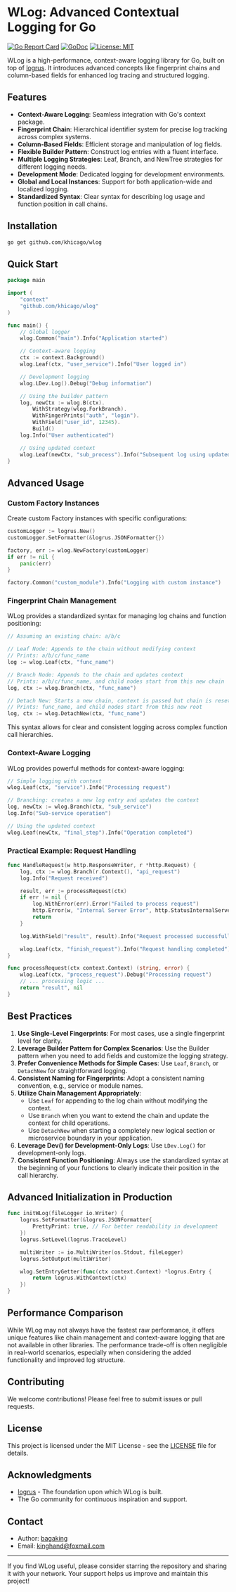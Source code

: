 # WLog: Advanced Contextual Logging for Go

[![Go Report Card](https://goreportcard.com/badge/github.com/khicago/wlog)](https://goreportcard.com/report/github.com/khicago/wlog)
[![GoDoc](https://godoc.org/github.com/khicago/wlog?status.svg)](https://godoc.org/github.com/khicago/wlog)
[![License: MIT](https://img.shields.io/badge/License-MIT-yellow.svg)](https://opensource.org/licenses/MIT)

WLog is a high-performance, context-aware logging library for Go, built on top of [logrus](https://github.com/sirupsen/logrus). It introduces advanced concepts like fingerprint chains and column-based fields for enhanced log tracing and structured logging.

## Features

- **Context-Aware Logging**: Seamless integration with Go's context package.
- **Fingerprint Chain**: Hierarchical identifier system for precise log tracking across complex systems.
- **Column-Based Fields**: Efficient storage and manipulation of log fields.
- **Flexible Builder Pattern**: Construct log entries with a fluent interface.
- **Multiple Logging Strategies**: Leaf, Branch, and NewTree strategies for different logging needs.
- **Development Mode**: Dedicated logging for development environments.
- **Global and Local Instances**: Support for both application-wide and localized logging.
- **Standardized Syntax**: Clear syntax for describing log usage and function position in call chains.

## Installation

```bash
go get github.com/khicago/wlog
```

## Quick Start

```go
package main

import (
    "context"
    "github.com/khicago/wlog"
)

func main() {
    // Global logger
    wlog.Common("main").Info("Application started")

    // Context-aware logging
    ctx := context.Background()
    wlog.Leaf(ctx, "user_service").Info("User logged in")

    // Development logging
    wlog.LDev.Log().Debug("Debug information")

    // Using the builder pattern
    log, newCtx := wlog.B(ctx).
        WithStrategy(wlog.ForkBranch).
        WithFingerPrints("auth", "login").
        WithField("user_id", 12345).
        Build()
    log.Info("User authenticated")

    // Using updated context
    wlog.Leaf(newCtx, "sub_process").Info("Subsequent log using updated context")
}
```

## Advanced Usage

### Custom Factory Instances

Create custom Factory instances with specific configurations:

```go
customLogger := logrus.New()
customLogger.SetFormatter(&logrus.JSONFormatter{})

factory, err := wlog.NewFactory(customLogger)
if err != nil {
    panic(err)
}

factory.Common("custom_module").Info("Logging with custom instance")
```

### Fingerprint Chain Management

WLog provides a standardized syntax for managing log chains and function positioning:

```go
// Assuming an existing chain: a/b/c

// Leaf Node: Appends to the chain without modifying context
// Prints: a/b/c/func_name
log := wlog.Leaf(ctx, "func_name")

// Branch Node: Appends to the chain and updates context
// Prints: a/b/c/func_name, and child nodes start from this new chain
log, ctx := wlog.Branch(ctx, "func_name")

// Detach New: Starts a new chain, context is passed but chain is reset
// Prints: func_name, and child nodes start from this new root
log, ctx := wlog.DetachNew(ctx, "func_name")
```

This syntax allows for clear and consistent logging across complex function call hierarchies.

### Context-Aware Logging

WLog provides powerful methods for context-aware logging:

```go
// Simple logging with context
wlog.Leaf(ctx, "service").Info("Processing request")

// Branching: creates a new log entry and updates the context
log, newCtx := wlog.Branch(ctx, "sub_service")
log.Info("Sub-service operation")

// Using the updated context
wlog.Leaf(newCtx, "final_step").Info("Operation completed")
```

### Practical Example: Request Handling

```go
func HandleRequest(w http.ResponseWriter, r *http.Request) {
    log, ctx := wlog.Branch(r.Context(), "api_request")
    log.Info("Request received")

    result, err := processRequest(ctx)
    if err != nil {
        log.WithError(err).Error("Failed to process request")
        http.Error(w, "Internal Server Error", http.StatusInternalServerError)
        return
    }

    log.WithField("result", result).Info("Request processed successfully")

    wlog.Leaf(ctx, "finish_request").Info("Request handling completed")
}

func processRequest(ctx context.Context) (string, error) {
    wlog.Leaf(ctx, "process_request").Debug("Processing request")
    // ... processing logic ...
    return "result", nil
}
```

## Best Practices

1. **Use Single-Level Fingerprints**: For most cases, use a single fingerprint level for clarity.
2. **Leverage Builder Pattern for Complex Scenarios**: Use the Builder pattern when you need to add fields and customize the logging strategy.
3. **Prefer Convenience Methods for Simple Cases**: Use `Leaf`, `Branch`, or `DetachNew` for straightforward logging.
4. **Consistent Naming for Fingerprints**: Adopt a consistent naming convention, e.g., service or module names.
5. **Utilize Chain Management Appropriately**:
   - Use `Leaf` for appending to the log chain without modifying the context.
   - Use `Branch` when you want to extend the chain and update the context for child operations.
   - Use `DetachNew` when starting a completely new logical section or microservice boundary in your application.
6. **Leverage Dev() for Development-Only Logs**: Use `LDev.Log()` for development-only logs.
7. **Consistent Function Positioning**: Always use the standardized syntax at the beginning of your functions to clearly indicate their position in the call hierarchy.

## Advanced Initialization in Production

```go
func initWLog(fileLogger io.Writer) {
    logrus.SetFormatter(&logrus.JSONFormatter{
        PrettyPrint: true, // For better readability in development
    })
    logrus.SetLevel(logrus.TraceLevel)

    multiWriter := io.MultiWriter(os.Stdout, fileLogger)
    logrus.SetOutput(multiWriter)

    wlog.SetEntryGetter(func(ctx context.Context) *logrus.Entry {
        return logrus.WithContext(ctx)
    })
}
```

## Performance Comparison

While WLog may not always have the fastest raw performance, it offers unique features like chain management and context-aware logging that are not available in other libraries. The performance trade-off is often negligible in real-world scenarios, especially when considering the added functionality and improved log structure.

## Contributing

We welcome contributions! Please feel free to submit issues or pull requests.

## License

This project is licensed under the MIT License - see the [LICENSE](LICENSE) file for details.

## Acknowledgments

- [logrus](https://github.com/sirupsen/logrus) - The foundation upon which WLog is built.
- The Go community for continuous inspiration and support.

## Contact

- Author: [bagaking](https://github.com/bagaking)
- Email: kinghand@foxmail.com

---

If you find WLog useful, please consider starring the repository and sharing it with your network. Your support helps us improve and maintain this project!
